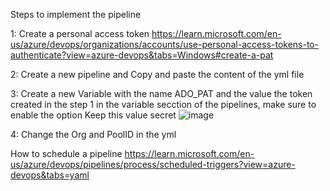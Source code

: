 Steps to implement the pipeline

1: Create a personal access token https://learn.microsoft.com/en-us/azure/devops/organizations/accounts/use-personal-access-tokens-to-authenticate?view=azure-devops&tabs=Windows#create-a-pat

2: Create a new pipeline and Copy and paste the content of the yml file

3: Create a new Variable with the name ADO_PAT and the value the token created in the step 1 in the variable secction of the pipelines, make sure to enable the option Keep this value secret
![image](https://github.com/JeaustinRdz/UpdateAgent/assets/163601125/1152d1c8-ed67-47cc-9663-26fc8fb73d52)

4: Change the Org and PoolID in the yml

How to schedule a pipeline https://learn.microsoft.com/en-us/azure/devops/pipelines/process/scheduled-triggers?view=azure-devops&tabs=yaml
